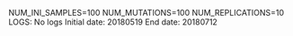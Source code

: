 NUM_INI_SAMPLES=100
NUM_MUTATIONS=100
NUM_REPLICATIONS=10
LOGS: 
No logs
Initial date: 20180519
End date: 20180712
